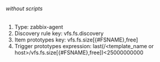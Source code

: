 ###### without scripts 

1. Type: zabbix-agent
2. Discovery rule key: vfs.fs.discovery
3. Item prototypes key: vfs.fs.size[{#FSNAME},free]
4. Trigger prototypes expression: last(/<template_name or host>/vfs.fs.size[{#FSNAME},free])<25000000000